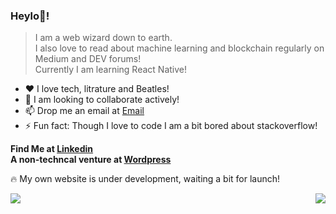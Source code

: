 ### Heylo👋!

> I am a web wizard down to earth. <br>
> I also love to read about machine learning and blockchain regularly on Medium and DEV forums! <br>
> Currently I am learning React Native!

* :heart: I love tech, litrature and Beatles!  
* 👯 I am looking to collaborate actively!
* 📫 Drop me an email at [Email](subhrakanti.dasgupta@gmail.com)
* ⚡ Fun fact: Though I love to code I am a bit bored about stackoverflow!

**Find Me at [Linkedin](https://www.linkedin.com/in/dasgupta002/) </br>
A non-techncal venture at [Wordpress](https://ashadeofmythoughts.wordpress.com/)**

:fire: My own website is under development, waiting a bit for launch!

<img align = "left" 
     src = "https://github-readme-stats.vercel.app/api?username=dasgupta002&show_icons=true&include_all_commits=true&theme=material-palenight" />

<img align = "right" 
     src = "https://github-readme-stats.vercel.app/api/top-langs/?username=dasgupta002&layout=compact&theme=material-palenight" />
